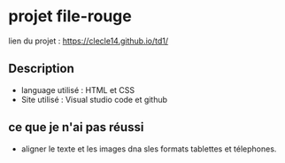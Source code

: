 # projet file-rouge
lien du projet : https://clecle14.github.io/td1/ 

## Description
- language utilisé : HTML et CSS
- Site utilisé : Visual studio code et github
## ce que je n'ai pas réussi
- aligner le texte et les images dna sles formats tablettes et télephones.
